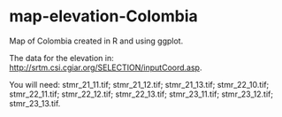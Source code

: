 # map-elevation-Colombia

Map of Colombia created in R and using ggplot.

The data for the elevation in: http://srtm.csi.cgiar.org/SELECTION/inputCoord.asp.

You will need: stmr_21_11.tif; stmr_21_12.tif; stmr_21_13.tif; stmr_22_10.tif; stmr_22_11.tif; stmr_22_12.tif; stmr_22_13.tif; 
stmr_23_11.tif; stmr_23_12.tif; stmr_23_13.tif.

